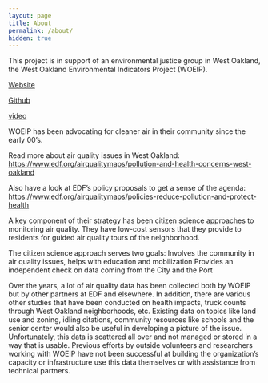 ```yaml
---
layout: page
title: About
permalink: /about/
hidden: true
---
```


This project is in support of an environmental justice group in West Oakland, the West Oakland Environmental Indicators Project (WOEIP).

[Website](http://woeip.org/)

[Github]( https://github.com/openoakland/woaq/ )

[video](https://www.youtube.com/watch?time_continue=143&v=KThvnkzSatU )

WOEIP has been advocating for cleaner air in their community since the early 00’s.

Read more about air quality issues in West Oakland: https://www.edf.org/airqualitymaps/pollution-and-health-concerns-west-oakland

Also have a look at EDF’s policy proposals to get a sense of the agenda:
https://www.edf.org/airqualitymaps/policies-reduce-pollution-and-protect-health

A key component of their strategy has been citizen science approaches to monitoring air quality. They have low-cost sensors that they provide to residents for guided air quality tours of the neighborhood.

The citizen science approach serves two goals:
Involves the community in air quality issues, helps with education and mobilization
Provides an independent check on data coming from the City and the Port

Over the years, a lot of air quality data has been collected both by WOEIP but by other partners at EDF and elsewhere. In addition, there are various other studies that have been conducted on health impacts, truck counts through West Oakland neighborhoods, etc. Existing data on topics like land use and zoning, idling citations, community resources like schools and the senior center would also be useful in developing a picture of the issue.  Unfortunately, this data is scattered all over and not managed or stored in a way that is usable. Previous efforts by outside volunteers and researchers working with WOEIP have not been successful at building the organization’s capacity or infrastructure use this data themselves or with assistance from technical partners.


